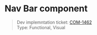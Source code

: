 # Nav Bar component
> Dev implemntation ticket: [COM-1462](https://everfi.atlassian.net/browse/COM-1462)    
Type: Functional, Visual  

<!-- cypress/integration/navBar.js -->
<!-- /cypress/integration/navBar.js -->